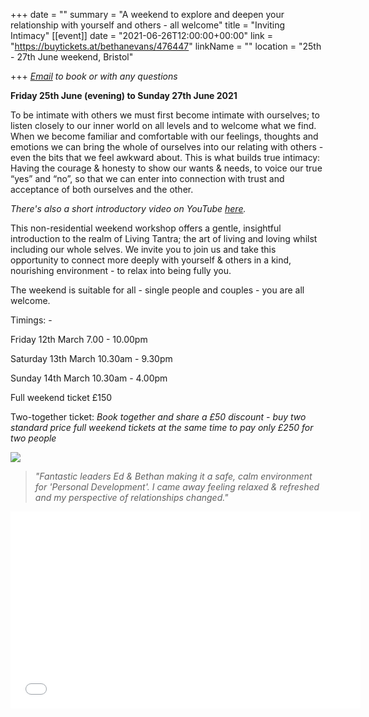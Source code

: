 +++
date = ""
summary = "A weekend to explore and deepen your relationship with yourself and others - all welcome"
title = "Inviting Intimacy"
[[event]]
date = "2021-06-26T12:00:00+00:00"
link = "https://buytickets.at/bethanevans/476447"
linkName = ""
location = "25th - 27th June weekend, Bristol"

+++
[_Email_](mailto:bethan@techniqueforlife.com) _to book or with any questions_

**Friday 25th June (evening) to Sunday 27th June 2021**

To be intimate with others we must first become intimate with ourselves; to listen closely to our inner world on all levels and to welcome what we find. When we become familiar and comfortable with our feelings, thoughts and emotions we can bring the whole of ourselves into our relating with others - even the bits that we feel awkward about. This is what builds true intimacy: Having the courage & honesty to show our wants & needs, to voice our true “yes” and “no”, so that we can enter into connection with trust and acceptance of both ourselves and the other.

_There's also a short introductory video on YouTube_ [_here_](https://youtu.be/YT15tk06Agw)_._

This non-residential weekend workshop offers a gentle, insightful introduction to the realm of Living Tantra; the art of living and loving whilst including our whole selves. We invite you to join us and take this opportunity to connect more deeply with yourself & others in a kind, nourishing environment - to relax into being fully you.

The weekend is suitable for all - single people and couples - you are all welcome.

Timings: -

Friday 12th March 7.00 - 10.00pm

Saturday 13th March  10.30am - 9.30pm

Sunday 14th March 10.30am - 4.00pm

Full weekend ticket £150

Two-together ticket:  _Book together and share a £50 discount - buy two standard price full weekend tickets at the same time to pay only £250 for two people_

![](/uploads/imagentitleforweb.png)

> _"Fantastic leaders Ed & Bethan making it a safe, calm environment for 'Personal Development'. I came away feeling relaxed & refreshed and my perspective of relationships changed."_

<iframe width="560" height="315" src="[https://www.youtube-nocookie.com/embed/YT15tk06Agw](https://www.youtube-nocookie.com/embed/YT15tk06Agw "https://www.youtube-nocookie.com/embed/YT15tk06Agw")" frameborder="0" allow="accelerometer; autoplay; clipboard-write; encrypted-media; gyroscope; picture-in-picture" allowfullscreen></iframe>